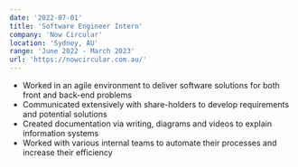```yaml
---
date: '2022-07-01'
title: 'Software Engineer Intern'
company: 'Now Circular'
location: 'Sydney, AU'
range: 'June 2022 - March 2023'
url: 'https://nowcircular.com.au/'
---
```


- Worked in an agile environment to deliver software solutions for both front and back-end problems
- Communicated extensively with share-holders to develop requirements and potential solutions
- Created documentation via writing, diagrams and videos to explain information systems
- Worked with various internal teams to automate their processes and increase their efficiency
